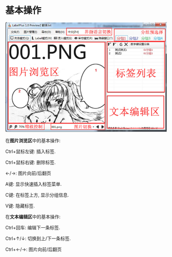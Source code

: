 # 基本操作

![](.gitbook/assets/operation_1.jpg)

在**图片浏览区**中的基本操作:

Ctrl+鼠标左键: 插入标签.

Ctrl+鼠标右键: 删除标签.

←/→: 图片向前/后翻页

A键: 显示快速插入标签菜单.

C键: 在标签上方, 显示分组信息.

V键: 隐藏标签.

在**文本编辑区**中的基本操作:

Ctrl+回车: 编辑下一条标签.

Ctrl+↑/↓: 切换到上/下一条标签.

Ctrl+←/→: 图片向前/后翻页


